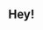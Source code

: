 ## Hey!

<!--
My name's Rafan and I'm an incoming freshman at San José State University, majoring in Computer Science.

- 🔭 I’m currently working on preparing for my classes and hoping to find some good research to do!
- 🌱 I have been and will continue learning Java data structures, GitHub, Python, etc.

- ⚡ Fact(I mean you might find it fun): My name's Rafan
-->
